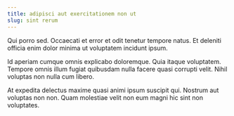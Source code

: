 ```yaml
---
title: adipisci aut exercitationem non ut
slug: sint rerum
---
```


Qui porro sed. Occaecati et error et odit tenetur tempore natus. Et deleniti officia enim dolor minima ut voluptatem incidunt ipsum.

Id aperiam cumque omnis explicabo doloremque. Quia itaque voluptatem. Tempore omnis illum fugiat quibusdam nulla facere quasi corrupti velit. Nihil voluptas non nulla cum libero.

At expedita delectus maxime quasi animi ipsum suscipit qui. Nostrum aut voluptas non non. Quam molestiae velit non eum magni hic sint non voluptates.
